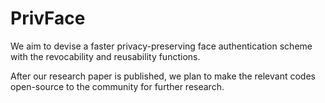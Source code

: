 # PrivFace
We aim to devise a faster privacy-preserving face authentication scheme with the revocability and reusability functions. 

After our research paper is published, we plan to make the relevant codes open-source to the community for further research.
